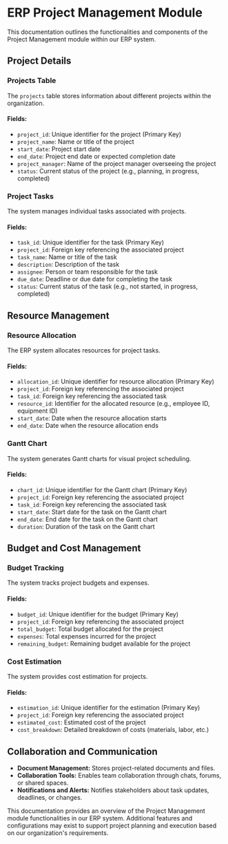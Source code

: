 # ERP Project Management Module

This documentation outlines the functionalities and components of the Project Management module within our ERP system.

## Project Details

### Projects Table

The `projects` table stores information about different projects within the organization.

#### Fields:

- `project_id`: Unique identifier for the project (Primary Key)
- `project_name`: Name or title of the project
- `start_date`: Project start date
- `end_date`: Project end date or expected completion date
- `project_manager`: Name of the project manager overseeing the project
- `status`: Current status of the project (e.g., planning, in progress, completed)

### Project Tasks

The system manages individual tasks associated with projects.

#### Fields:

- `task_id`: Unique identifier for the task (Primary Key)
- `project_id`: Foreign key referencing the associated project
- `task_name`: Name or title of the task
- `description`: Description of the task
- `assignee`: Person or team responsible for the task
- `due_date`: Deadline or due date for completing the task
- `status`: Current status of the task (e.g., not started, in progress, completed)

## Resource Management

### Resource Allocation

The ERP system allocates resources for project tasks.

#### Fields:

- `allocation_id`: Unique identifier for resource allocation (Primary Key)
- `project_id`: Foreign key referencing the associated project
- `task_id`: Foreign key referencing the associated task
- `resource_id`: Identifier for the allocated resource (e.g., employee ID, equipment ID)
- `start_date`: Date when the resource allocation starts
- `end_date`: Date when the resource allocation ends

### Gantt Chart

The system generates Gantt charts for visual project scheduling.

#### Fields:

- `chart_id`: Unique identifier for the Gantt chart (Primary Key)
- `project_id`: Foreign key referencing the associated project
- `task_id`: Foreign key referencing the associated task
- `start_date`: Start date for the task on the Gantt chart
- `end_date`: End date for the task on the Gantt chart
- `duration`: Duration of the task on the Gantt chart

## Budget and Cost Management

### Budget Tracking

The system tracks project budgets and expenses.

#### Fields:

- `budget_id`: Unique identifier for the budget (Primary Key)
- `project_id`: Foreign key referencing the associated project
- `total_budget`: Total budget allocated for the project
- `expenses`: Total expenses incurred for the project
- `remaining_budget`: Remaining budget available for the project

### Cost Estimation

The system provides cost estimation for projects.

#### Fields:

- `estimation_id`: Unique identifier for the estimation (Primary Key)
- `project_id`: Foreign key referencing the associated project
- `estimated_cost`: Estimated cost of the project
- `cost_breakdown`: Detailed breakdown of costs (materials, labor, etc.)

## Collaboration and Communication

- **Document Management:** Stores project-related documents and files.
- **Collaboration Tools:** Enables team collaboration through chats, forums, or shared spaces.
- **Notifications and Alerts:** Notifies stakeholders about task updates, deadlines, or changes.

This documentation provides an overview of the Project Management module functionalities in our ERP system. Additional features and configurations may exist to support project planning and execution based on our organization's requirements.
